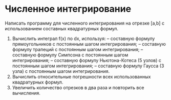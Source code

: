 # Численное интегрирование
Написать программу для численного интегрирования на отрезке [a,b] с использованием составных квадратурных формул.
1. Вычислить интеграл f(x) по dx, используя:
– составную формулу прямоугольников с постоянным шагом интегрирования;
– составную формулу трапеций с постоянным шагом интегрирования; – составную формулу Симпсона с постоянным шагом интегрирования; – составную формулу Ньютона-Котеса (5 узлов) с постоянным шагом интегрирования;
– составную формулу Гаусса (3 узла) с постоянным шагом интегрирования.
2. Вычислить относительные погрешности всех использованных квадратурных формул.
3. Увеличить количество отрезков в два раза и повторить все вычисления.
